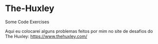# The-Huxley
Some Code Exercises 

Aqui eu colocarei alguns problemas feitos por mim no site de desafios do The Huxley: https://www.thehuxley.com/
